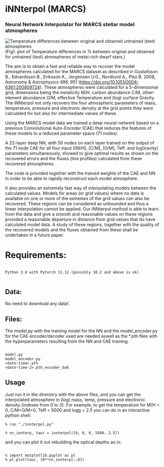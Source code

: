 # iNNterpol (MARCS)
### Neural Network Interpolator for MARCS stellar model atmospheres

![Temperature differences between original and obtained untrained (test) atmospheres](../../assets/DTemp_chkCAE_16_71_resnet_MARCS_mp05_lgg45_scale.png?raw=true)
(Fig1. plot of Temperature differences in % between original and obtained for untrained (test) atmospheres of metal-rich dwarf stars.)

The aim is to obtain a fast and reliable way to recover the model atmospheres calculated for the MARCS dataset as described in Gustafsson B., Edvardsson B., Eriksson K., Jorgensen U.G., Nordlund A., Plez B. 2008, Astronomy & Astrophysics 486, 951
(https://doi.org/10.1051/0004-6361:200809724). These atmospheres were calculated
for a 5-dimensional grid, dimensions being the  metalicity M/H, carbon abundance C/M, other-element abundance O/M, effective 
Temperature and (log) surface Gravity. The iNNterpol not only recovers the four atmospheric parameters of mass, temperature, 
pressure and electronic density at the grid points they were calculated for but also for intermediate values of these.

Using the MARCS model data we trained a deep neural-network based on a previous Convolutional Auto-Encoder (CAE)
that reduces the features of these models to a reduced parameter space (71 nodes). 

A 22-layer deep NN, with 50 nodes on each layer trained on the output of the 71 node CAE for all four input ([M/H], [C/M], [O/M], Teff. and logGravity) parameters simultaneously, showed to give optimal results as shown on the recovered errors
and the fluxes (line profiles) calculated from these recovered atmospheres.


The code is provided together with the trained weights of the CAE and NN in order to be able to rapidly reconstruct each model atmosphere. 

It also provides an extremely fast way of interpolating models between the calculated values. Models for areas (or grid values) where no data
is available on one or more of the extremes of the grid values can also be recovered. These regions can be considered as 
unbounded and thus a linear interpolation cannot be applied. Our iNNterpol method is able to learn from the data and give 
a smooth and reasonable values on these regions provided a reasonable departure in distance from grid values that do have 
calculated model data. A study of these regions, together with the quality of the recovered models and the fluxes obtained 
from these shall be undertaken in a future paper.

# Requirements:


```

Python 3.8 with Pytorch 11.12 (possibly 10.2 and above is ok)


```
## Data:

No need to download any data!. 

## Files:

The model.py with the training model for the NN and the model_encoder.py for the CAE encoder/decoder used are needed aswell as the *.pth files with the hyperparameters resulting from the NN and CAE training.

```

model.py
model_encoder.py
<date-time>.pth
<date-time-2>.pth_encoder_bak

```

## Usage

Just run it in the directory with the above files, and you can get the interpolated atmosphere in (log) mass, temp, pressure and electronic density (indexes from 0 to 3). For example, to get the temperature for M/H = 0, C/M=O/M=0, Teff = 5000 and logg = 2.5 you can do in an interactive python shell:

```
% run "./innterpol.py"

% nn_innterp, taur = innterpol([0, 0, 0, 5500, 2.5])
```

and you can plot it out rebuilding the optical depths as in:

```

% import matplotlib.pyplot as pl 
% pl.plot(taur, 10**nn_innterp[:,0])


```




